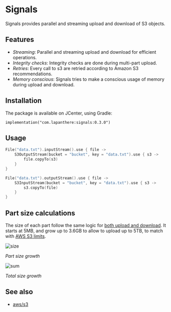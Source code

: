 # Signals

Signals provides parallel and streaming upload and download of S3 objects.

## Features

- *Streaming*: Parallel and streaming upload and download for efficient operations.
- *Integrity checks*: Integrity checks are done during multi-part upload.
- *Retries*: Every call to s3 are retried according to Amazon S3 recommendations.
- *Memory conscious*: Signals tries to make a conscious usage of memory during upload and download.

## Installation 

The package is available on JCenter, using Gradle:

```
implementation("com.lapanthere:signals:0.3.0")
```

## Usage

```kotlin
File("data.txt").inputStream().use { file -> 
    S3OutputStream(bucket = "bucket", key = "data.txt").use { s3 ->
        file.copyTo(s3)
    }
}

File("data.txt").outputStream().use { file -> 
    S3InputStream(bucket = "bucket", key = "data.txt").use { s3 -> 
        s3.copyTo(file)
    }
}
```

## Part size calculations

The size of each part follow the same logic for [both upload and download](https://docs.aws.amazon.com/AmazonS3/latest/dev/optimizing-performance-guidelines.html#optimizing-performance-guidelines-get-range). It starts at 5MB, and grow up to 3.6GB to allow to upload up to 5TB, to match with [AWS S3 limits](https://docs.aws.amazon.com/AmazonS3/latest/dev/qfacts.html).


![size](https://user-images.githubusercontent.com/44535/71637075-8e221d80-2bef-11ea-9a79-db01e7b87bc7.png)

_Part size growth_

![sum](https://user-images.githubusercontent.com/44535/71637076-92e6d180-2bef-11ea-9335-88e36efa1a0b.png)

_Total size growth_


## See also

* [aws/s3](https://github.com/cyberdelia/aws/tree/master/s3)
